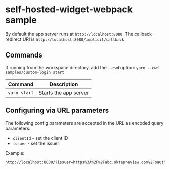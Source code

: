 # self-hosted-widget-webpack sample

By default the app server runs at `http://localhost:8080`. The callback redirect URI is `http://localhost:8080/implicit/callback`

## Commands

If running from the workspace directory, add the `--cwd` option: `yarn --cwd samples/custom-login start`

| Command               | Description                    |
| --------------------- | ------------------------------ |
| `yarn start`          | Starts the app server |

## Configuring via URL parameters

The following config parameters are accepted in the URL as encoded query parameters:

* `clientId` - set the client ID
* `issuer` - set the issuer

Example:

```html
http://localhost:8080/?issuer=https%3A%2F%2Fabc.oktapreview.com%2Foauth2%2Fdefault&clientId=01234567xcdfgC80h7
```
